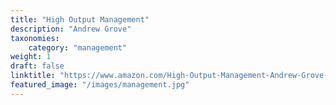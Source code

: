 ```yaml
---
title: "High Output Management"
description: "Andrew Grove"
taxonomies:
    category: "management"
weight: 1
draft: false
linktitle: "https://www.amazon.com/High-Output-Management-Andrew-Grove-ebook/dp/B015VACHOK"
featured_image: "/images/management.jpg"
---
```


